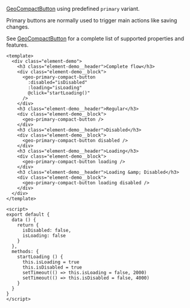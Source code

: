 [GeoCompactButton](./#/Elements/GeoCompactButton) using predefined `primary` variant.

Primary buttons are normally used to trigger main actions like saving changes.

See [GeoCompactButton](./#/Elements/GeoCompactButton) for a complete list of
supported properties and features.

```vue live
<template>
  <div class="element-demo">
    <h3 class="element-demo__header">Complete flow</h3>
    <div class="element-demo__block">
      <geo-primary-compact-button
        :disabled="isDisabled"
        :loading="isLoading"
        @click="startLoading()"
      />
    </div>
    <h3 class="element-demo__header">Regular</h3>
    <div class="element-demo__block">
      <geo-primary-compact-button />
    </div>
    <h3 class="element-demo__header">Disabled</h3>
    <div class="element-demo__block">
      <geo-primary-compact-button disabled />
    </div>
    <h3 class="element-demo__header">Loading</h3>
    <div class="element-demo__block">
      <geo-primary-compact-button loading />
    </div>
    <h3 class="element-demo__header">Loading &amp; Disabled</h3>
    <div class="element-demo__block">
      <geo-primary-compact-button loading disabled />
    </div>
  </div>
</template>

<script>
export default {
  data () {
    return {
      isDisabled: false,
      isLoading: false
    }
  },
  methods: {
    startLoading () {
      this.isLoading = true
      this.isDisabled = true
      setTimeout(() => this.isLoading = false, 2000)
      setTimeout(() => this.isDisabled = false, 4000)
    }
  }
}
</script>
```
